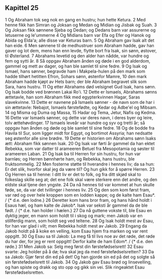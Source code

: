 ## Kapittel 25

1 Og Abraham tok seg nok en gang en hustru; hun hette Ketura.
2 Med henne fikk han Simran og Joksan og Medan og Midian og Jisbak og Suah.
3 Og Joksan fikk sønnene Sjeba og Dedan; og Dedans barn var assurerne og letuserne og le'ummerne
4 Og Midians barn var Efa og Efer og Hanok og Abida og Elda'a; alle disse var Keturas barn.
5 Og Abraham gav Isak alt det han eide.
6 Men sønnene til de medhustruer som Abraham hadde, gav han gaver og lot dem, mens han enn levde, flytte bort fra Isak, sin sønn, østover, til Østerland.
7 Abrahams levetid og den alder han nådde, var hundre og fem og sytti år.
8 Så oppgav Abraham ånden og døde i en god alderdom, gammel og mett av dager, og han ble samlet til sine fedre.
9 Og Isak og Ismael, hans sønner, begravde ham i Makpela-hulen på den mark som hadde tilhørt hetitten Efron, Sohars sønn, østenfor Mamre,
10 den mark Abraham hadde kjøpt av Hets barn; der ble Abraham begravet slik som Sara, hans hustru.
11 Og etter Abrahams død velsignet Gud Isak, hans sønn. Og Isak bodde ved brønnen Lakai Ro'i.
12 Dette er Ismaels, Abrahams sønns ættetavle, han som Abraham fikk med egypterkvinnen Hagar, Saras slavekvinne.
13 Dette er navnene på Ismaels sønner - de navn som de har i sin ættetavle: Nebajot, Ismaels førstefødte, og Kedar og Adbe'el og Mibsam.
14 og Misma og Duma og Massa,
15 Hadar og Tema, Jetur, Nafis og Kedma.
16 Dette var Ismaels sønner, og dette var deres navn, i deres byer og leire, tolv ættehøvdinger.
17 Ismaels leveår var hundre og syv og tretti år; så oppgav han ånden og døde og ble samlet til sine fedre.
18 Og de bodde fra Havila til Sur, som ligger midt for Egypt, og bortimot Assyria; han nedsatte seg østenfor alle sine brødre.
19 Dette er historien om Abrahams sønn Isaks ætt: Abraham fikk sønnen Isak.
20 Og Isak var førti år gammel da han ektet Rebekka, som var datter til arameeren Betuel fra Mesopotamia og søster til arameeren Laban.
21 Og Isak ba til Herren for sin hustru, for hun var barnløs; og Herren bønnhørte ham, og Rebekka, hans hustru, ble fruktsommelig.
22 Men fosterne støtte til hverandre i hennes liv; da sa hun: Er det slik, hvorfor skal jeg da være til? Og hun gikk for å spørre Herren.
23 Og Herren sa til henne: I ditt liv er det to folk, og fra ditt skjød skal to folkeslag skille seg at; det ene folk skal være sterkere enn det andre, og den eldste skal tjene den yngste.
24 Da nå hennes tid var kommet at hun skulle føde, se, da var det tvillinger i hennes liv.
25 Og den som kom først fram, var rød og over hele kroppen som en lodden kappe; og de kalte ham Esau*. / {* d.e. den lodne.}
26 Deretter kom hans bror fram, og hans hånd holdt i Esaus hæl, og ham kalte de Jakob*. Isak var seksti år gammel da de ble født. / {* d.e. han holder i hælen.}
27 Da nå guttene vokste til, ble Esau en dyktig jeger, en mann som holdt til i skog og mark; men Jakob var en stillferdig mann, som holdt seg ved teltene.
28 Og Isak holdt mest av Esau, for han var glad i vilt; men Rebekka holdt mest av Jakob.
29 Engang da Jakob holdt på å koke en velling, kom Esau hjem fra marken og var rent oppgitt.
30 Og Esau sa til Jakob: La meg få til livs noe av det røde, det røde du har der, for jeg er rent oppgitt! Derfor kalte de ham Edom*. / {* d.e. den røde.}
31 Men Jakob sa: Selg meg først din førstefødselsrett!
32 Esau svarte: Jeg holder på å dø; hva skal jeg da med førstefødselsretten?
33 Da sa Jakob: Gjør først din ed på det! Og han gjorde sin ed på det og solgte så sin førstefødselsrett til Jakob.
34 Og Jakob gav Esau brød og linsevelling, og han spiste og drakk og sto opp og gikk sin vei. Slik ringeaktet Esau førstefødselsretten.
